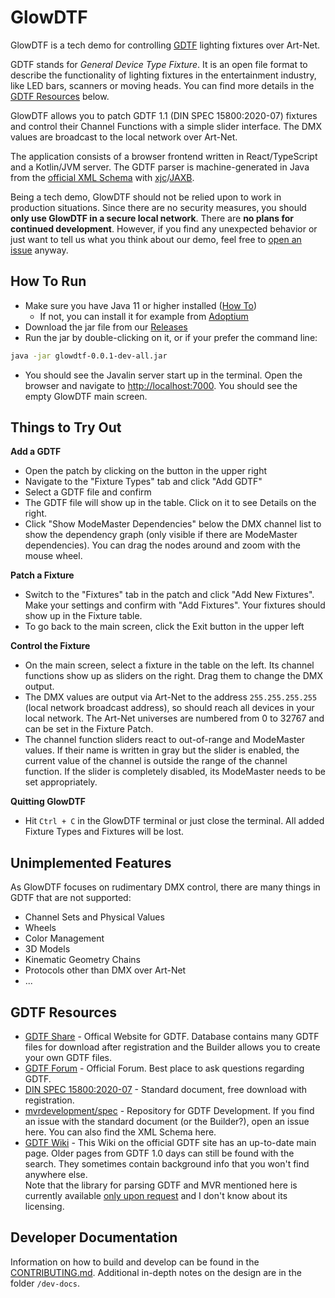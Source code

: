 # GlowDTF

GlowDTF is a tech demo for controlling [GDTF](https://gdtf-share.com/) lighting
fixtures over Art-Net. 

GDTF stands for *General Device Type Fixture*. It is an open file format to
describe the functionality of lighting fixtures in the entertainment industry,
like LED bars, scanners or moving heads. You can find more details in the [GDTF
Resources](#gdtf-resources) below. 

GlowDTF allows you to patch GDTF 1.1 (DIN SPEC 15800:2020-07) fixtures and control
their Channel Functions with a simple slider interface. The DMX values are
broadcast to the local network over Art-Net. 

The application consists of a browser frontend written in React/TypeScript and a
Kotlin/JVM server. The GDTF parser is machine-generated in Java from the
[official XML Schema](https://github.com/mvrdevelopment/spec/blob/main/gdtf.xsd)
with
[xjc](https://eclipse-ee4j.github.io/jaxb-ri/3.0.0/docs/ch03.html)/[JAXB](https://jakarta.ee/specifications/xml-binding/3.0/jakarta-xml-binding-spec-3.0.html).

Being a tech demo, GlowDTF should not be relied upon to work in production
situations. Since there are no security measures, you should **only use GlowDTF
in a secure local network**. There are **no plans for continued development**.
However, if you find any unexpected behavior or just want to tell us what you
think about our demo, feel free to [open an
issue](https://github.com/cueglow/glowdtf/issues/new) anyway. 

## How To Run

- Make sure you have Java 11 or higher installed ([How
  To](https://www.baeldung.com/java-check-is-installed))
  - If not, you can install it for example from
    [Adoptium](https://adoptium.net/)
- Download the jar file from our [Releases](https://github.com/cueglow/glowdtf/releases)
- Run the jar by double-clicking on it, or if your prefer the command line:

```sh
java -jar glowdtf-0.0.1-dev-all.jar
```

- You should see the Javalin server start up in the terminal. Open the browser
  and navigate to <http://localhost:7000>. You should see the empty GlowDTF main
  screen. 

## Things to Try Out

**Add a GDTF**
- Open the patch by clicking on the button in the upper right
- Navigate to the "Fixture Types" tab and click "Add GDTF"
- Select a GDTF file and confirm
- The GDTF file will show up in the table. Click on it to see Details on the right. 
- Click "Show ModeMaster Dependencies" below the DMX channel list to show the
  dependency graph (only visible if there are ModeMaster dependencies). You can
  drag the nodes around and zoom with the mouse wheel. 

**Patch a Fixture**
- Switch to the "Fixtures" tab in the patch and click "Add New Fixtures". Make
  your settings and confirm with "Add Fixtures".  Your fixtures should show up
  in the Fixture table. 
- To go back to the main screen, click the Exit button in the upper left
  
**Control the Fixture**
- On the main screen, select a fixture in the table on the left. Its
  channel functions show up as sliders on the right. Drag them to change
  the DMX output.
- The DMX values are output via Art-Net to the address `255.255.255.255` (local
  network broadcast address), so should reach all devices in your local network.
  The Art-Net universes are numbered from 0 to 32767 and can be set in the
  Fixture Patch. 
- The channel function sliders react to out-of-range and ModeMaster values. If
  their name is written in gray but the slider is enabled, the current value of
  the channel is outside the range of the channel function. If the slider is
  completely disabled, its ModeMaster needs to be set appropriately. 

**Quitting GlowDTF**
- Hit `Ctrl + C` in the GlowDTF terminal or just close the terminal. All
added Fixture Types and Fixtures will be lost.

## Unimplemented Features

As GlowDTF focuses on rudimentary DMX control, there are many things in GDTF
that are not supported:
- Channel Sets and Physical Values
- Wheels
- Color Management
- 3D Models
- Kinematic Geometry Chains
- Protocols other than DMX over Art-Net
- ...

## GDTF Resources

- [GDTF Share](https://gdtf-share.com) - Offical Website for GDTF. Database
  contains many GDTF files for download after registration and the Builder allows
  you to create your own GDTF files. 
- [GDTF Forum](https://gdtf-share.com/forum/)  - Official Forum. Best place to
  ask questions regarding GDTF. 
- [DIN SPEC
  15800:2020-07](https://www.beuth.de/de/technische-regel/din-spec-15800/324748671) - Standard document, free download with registration. 
- [mvrdevelopment/spec](https://github.com/mvrdevelopment/spec) - Repository for
  GDTF Development. If you find an issue with the standard document (or the
  Builder?), open an issue here. You can also find the XML Schema here. 
- [GDTF Wiki](https://gdtf-share.com/wiki/Main_Page) - This Wiki on the official
  GDTF site has an up-to-date main page. Older pages from
  GDTF 1.0 days can still be found with the search. They sometimes contain
  background info that you won't find anywhere else.  
  Note that the library for parsing GDTF and MVR mentioned here is currently
  available [only upon
  request](https://gdtf-share.com/forum/index.php?/topic/339-mvr-portable-library/)
  and I don't know about its licensing. 

## Developer Documentation

Information on how to build and develop can be found in the
[CONTRIBUTING.md](CONTRIBUTING.md). Additional in-depth notes on the design are
in the folder `/dev-docs`. 